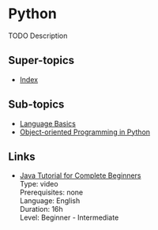 # Python

TODO Description

## Super-topics

- [Index](~/README.md)

## Sub-topics

- [Language Basics](python-language-basics.md)
- [Object-oriented Programming in Python](object-oriented-programming-in-python.md)

## Links

- [Java Tutorial for Complete Beginners](https://www.udemy.com/java-tutorial/)  
  Type: video  
  Prerequisites: none  
  Language: English  
  Duration: 16h  
  Level: Beginner - Intermediate
